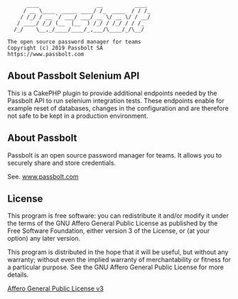 
	      ____                  __          ____
	     / __ \____  _____ ____/ /_  ____  / / /_
	    / /_/ / __ `/ ___/ ___/ __ \/ __ \/ / __/
	   / ____/ /_/ (__  |__  ) /_/ / /_/ / / /_
	  /_/    \__,_/____/____/_,___/\____/_/\__/

	The open source password manager for teams
	Copyright (c) 2019 Passbolt SA
	https://www.passbolt.com

## About Passbolt Selenium API

This is a CakePHP plugin to provide additional endpoints needed by the Passbolt API 
to run selenium integration tests. These endpoints enable for example reset of databases,
changes in the configuration and are therefore not safe to be kept in a production environment.

## About Passbolt

Passbolt is an open source password manager for teams. It allows you to
securely share and store credentials.

See. www.passbolt.com

## License

This program is free software: you can redistribute it and/or modify
it under the terms of the GNU Affero General Public License as
published by the Free Software Foundation, either version 3 of the
License, or (at your option) any later version.

This program is distributed in the hope that it will be useful,
but without any warranty; without even the implied warranty of
merchantability or fitness for a particular purpose.  See the
GNU Affero General Public License for more details.

[Affero General Public License v3](http://www.gnu.org/licenses/agpl-3.0.html)
